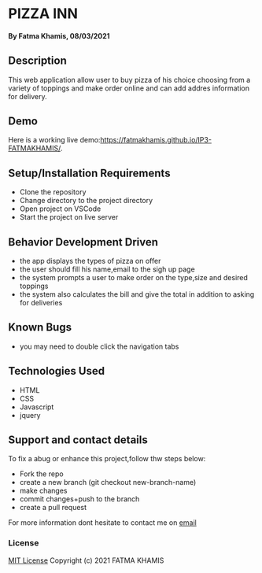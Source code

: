 # PIZZA INN
#### By Fatma Khamis, 08/03/2021
## Description
This web application allow user to buy pizza of his choice choosing from a variety of toppings and make order online and can add addres information for delivery.
## Demo
Here is a working live demo:https://fatmakhamis.github.io/IP3-FATMAKHAMIS/.
## Setup/Installation Requirements
* Clone the repository
* Change directory to the project directory
* Open project on VSCode
* Start the project on live server
## Behavior Development Driven
* the app displays the types of pizza on offer
* the user should fill his name,email to the sigh up page 
* the system prompts a user to make order on the type,size and desired toppings
* the system also calculates the bill and give the total in addition to asking for deliveries
## Known Bugs
* you may need to double click the navigation tabs
## Technologies Used
* HTML
* CSS
* Javascript
* jquery 
## Support and contact details
To fix a abug or enhance this project,follow thw steps below:
* Fork the repo
* create a new branch (git checkout new-branch-name)
* make changes 
* commit changes+push to the branch
* create a pull request

For more information dont hesitate to contact me on [email](mailto:fatmakhamis.alafif@gmail.com)
### License
[MIT License](https://choosealicense.com/licenses/mit/)
Copyright (c) 2021  FATMA KHAMIS
